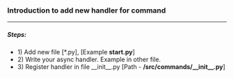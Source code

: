 <h3>Introduction to add new handler for command</h3>
<hr>
<h5>Steps:</h5>
<ul>
    <li>1) Add new file [*.py], [Example <b>start.py</b>]</li>
    <li>2) Write your async handler. Example in other file.</li>
    <li>3) Register handler in file __init__.py [Path - <b>/src/commands/__init__.py</b>]</li>
</ul>


